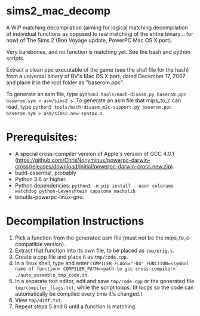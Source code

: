 # sims2_mac_decomp

A WIP matching decompilation (aiming for logical matching decompilation of individual functions as opposed to raw matching of the entire binary... for now) of The Sims 2 (Bon Voyage update, PowerPC Mac OS X port).

Very barebones, and no function is matching yet.
See the bash and python scripts.

Extract a clean ppc executable of the game (see the sha1 file for the hash) from a universal binary of BV's Mac OS X port, dated December 17, 2007 and place it in the root folder as "baserom.ppc".

To generate an asm file, type ``python3 tools/mach-disasm.py baserom.ppc baserom.sym > asm/sims2.s``.
To generate an asm file that mips_to_c can read, type ``python3 tools/mach-disasm_m2c-support.py baserom.ppc baserom.sym > asm/sims2.new-syntax.s``.

# Prerequisites:
- A special cross-compiler version of Apple's version of GCC 4.0.1 (https://github.com/ChrisNonyminus/powerpc-darwin-cross/releases/download/initial/powerpc-darwin-cross.new.zip).
- build-essential, probably
- Python 3.6 or higher.
- Python dependencies: `python3 -m pip install --user colorama watchdog python-Levenshtein capstone macholib`
- binutils-powerpc-linux-gnu.

# Decompilation Instructions
1. Pick a function from the generated asm file (must not be the mips_to_c-compatible version).
2. Extract that function into its own file, to be placed as ``tmp/orig.s``.
3. Create a cpp file and place it as ``tmp/code.cpp``.
4. In a linux shell, type and enter ``COMPILER_FLAGS="-O4" FUNCTION=<symbol name of function> COMPILER_PATH=<path to gcc cross-compiler> ./auto_assemble_tmp_code.sh``.
5. In a seperate text editor, edit and save ``tmp/code.cpp`` or the generated file ``tmp/compiler_flags.txt``, while the script loops. (It loops so the code can automatically be compiled every time it's changed.)
6. View ``tmp/diff.txt``.
7. Repeat steps 5 and 6 until a function is matching.
